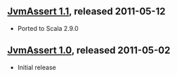 [JvmAssert 1.1](http://github.com/fusesource/jvmassert), released 2011-05-12
-------------------------------------------------------------------------

* Ported to Scala 2.9.0

[JvmAssert 1.0](http://github.com/fusesource/jvmassert), released 2011-05-02
-------------------------------------------------------------------------

* Initial release

